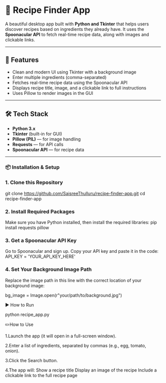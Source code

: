 # 🥘 Recipe Finder App

A beautiful desktop app built with **Python and Tkinter** that helps users discover recipes based on ingredients they already have. It uses the **Spoonacular API** to fetch real-time recipe data, along with images and clickable links.

---

## 🚀 Features

- Clean and modern UI using Tkinter with a background image
- Enter multiple ingredients (comma-separated)
- Fetches real-time recipe data using the Spoonacular API
- Displays recipe title, image, and a clickable link to full instructions
- Uses Pillow to render images in the GUI

---

## 🛠️ Tech Stack

- **Python 3.x**
- **Tkinter** (built-in for GUI)
- **Pillow (PIL)** — for image handling
- **Requests** — for API calls
- **Spoonacular API** — for recipe data

---

### 📦 Installation & Setup

### 1. Clone this Repository
git clone https://github.com/SaisreeThulluru/recipe-finder-app.git
cd recipe-finder-app

### 2. Install Required Packages
Make sure you have Python installed, then install the required libraries:
pip install requests pillow

### 3. Get a Spoonacular API Key
Go to Spoonacular and sign up.
Copy your API key and paste it in the code:
API_KEY = 'YOUR_API_KEY_HERE'

### 4. Set Your Background Image Path
Replace the image path in this line with the correct location of your background image:

bg_image = Image.open(r"your/path/to/background.jpg")

▶️ How to Run

python recipe_app.py

✏️How to Use

1.Launch the app (it will open in a full-screen window).

2.Enter a list of ingredients, separated by commas (e.g., egg, tomato, onion).

3.Click the Search button.

4.The app will:
Show a recipe title
Display an image of the recipe
Include a clickable link to the full recipe page
